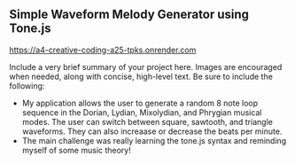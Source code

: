 ## Simple Waveform Melody Generator using Tone.js

https://a4-creative-coding-a25-tpks.onrender.com

Include a very brief summary of your project here. Images are encouraged when needed, along with concise, high-level text. Be sure to include the following:

- My application allows the user to generate a random 8 note loop sequence in the Dorian, Lydian, Mixolydian, and Phrygian musical modes. The user can switch between square, sawtooth, and triangle waveforms. They can also increaase or decrease the beats per minute.
- The main challenge was really learning the tone.js syntax and reminding myself of some music theory!
